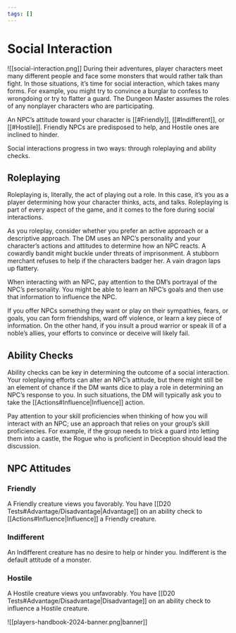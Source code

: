 ```yaml
---
tags: []
---
```

# Social Interaction
![[social-interaction.png]]
During their adventures, player characters meet many different people and face some monsters that would rather talk than fight. In those situations, it’s time for social interaction, which takes many forms. For example, you might try to convince a burglar to confess to wrongdoing or try to flatter a guard. The Dungeon Master assumes the roles of any nonplayer characters who are participating.

An NPC’s attitude toward your character is [[#Friendly]], [[#Indifferent]], or [[#Hostile]]. Friendly NPCs are predisposed to help, and Hostile ones are inclined to hinder.

Social interactions progress in two ways: through roleplaying and ability checks.

## Roleplaying

Roleplaying is, literally, the act of playing out a role. In this case, it’s you as a player determining how your character thinks, acts, and talks. Roleplaying is part of every aspect of the game, and it comes to the fore during social interactions.

As you roleplay, consider whether you prefer an active approach or a descriptive approach. The DM uses an NPC’s personality and your character’s actions and attitudes to determine how an NPC reacts. A cowardly bandit might buckle under threats of imprisonment. A stubborn merchant refuses to help if the characters badger her. A vain dragon laps up flattery.

When interacting with an NPC, pay attention to the DM’s portrayal of the NPC’s personality. You might be able to learn an NPC’s goals and then use that information to influence the NPC.

If you offer NPCs something they want or play on their sympathies, fears, or goals, you can form friendships, ward off violence, or learn a key piece of information. On the other hand, if you insult a proud warrior or speak ill of a noble’s allies, your efforts to convince or deceive will likely fail.

## Ability Checks

Ability checks can be key in determining the outcome of a social interaction. Your roleplaying efforts can alter an NPC’s attitude, but there might still be an element of chance if the DM wants dice to play a role in determining an NPC’s response to you. In such situations, the DM will typically ask you to take the [[Actions#Influence|Influence]] action.

Pay attention to your skill proficiencies when thinking of how you will interact with an NPC; use an approach that relies on your group’s skill proficiencies. For example, if the group needs to trick a guard into letting them into a castle, the Rogue who is proficient in Deception
should lead the discussion.

## NPC Attitudes
### Friendly
A Friendly creature views you favorably. You have [[D20 Tests#Advantage/Disadvantage|Advantage]] on an ability check to [[Actions#Influence|Influence]] a Friendly creature.
### Indifferent
An Indifferent creature has no desire to help or hinder you. Indifferent is the default attitude of a monster. 
### Hostile
A Hostile creature views you unfavorably. You have [[D20 Tests#Advantage/Disadvantage|Disadvantage]] on an ability check to influence a Hostile creature.

![[players-handbook-2024-banner.png|banner]]